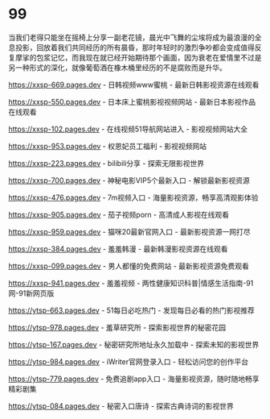 # 99
当我们老得只能坐在摇椅上分享一副老花镜，晨光中飞舞的尘埃将成为最浪漫的全息投影，回放着我们共同经历的所有晨昏，那时年轻时的激烈争吵都会变成值得反复摩挲的包浆记忆，而我现在就已经开始期待那个画面，因为衰老在爱情里不过是另一种形式的深化，就像葡萄酒在橡木桶里经历的不是腐败而是升华。

https://xxsp-669.pages.dev - 日韩视频www蜜桃 - 最新日韩影视资源在线观看

https://xxsp-550.pages.dev - 日本床上蜜桃影视视频网站 - 最新日本影视作品在线观看

https://xxsp-102.pages.dev - 在线视频51导航网站进入 - 影视视频网站大全

https://xxsp-953.pages.dev - 权恩妃员工福利 - 影视视频网站

https://xxsp-223.pages.dev - bilibili分享 - 探索无限影视世界

https://xxsp-700.pages.dev - 神秘电影VIP5个最新入口 - 解锁最新影视资源

https://xxsp-476.pages.dev - 7m视频入口 - 海量影视资源，畅享高清观影体验

https://xxsp-905.pages.dev - 茄子视频porn - 高清成人影视在线观看

https://xxsp-959.pages.dev - 猫咪20最新官网入口 - 最新影视资源一网打尽

https://xxsp-384.pages.dev - 羞羞韩漫 - 最新韩漫影视资源在线观看

https://xxsp-099.pages.dev - 男人都懂的免费网站 - 最新影视资源免费观看

https://xxsp-941.pages.dev - 羞羞视频 - 两性健康知识科普|情感生活指南-91网-91新网页版

https://ytsp-663.pages.dev - 51每日必吃热门 - 发现每日必看的热门影视推荐

https://ytsp-978.pages.dev - 羞草研究所 - 探索影视世界的秘密花园

https://ytsp-167.pages.dev - 秘密研究所地址永久加载中 - 探索未知的影视世界

https://ytsp-984.pages.dev - iWriter官网登录入口 - 轻松访问您的创作平台

https://ytsp-779.pages.dev - 免费追剧app入口 - 海量影视资源，随时随地畅享精彩剧集

https://ytsp-084.pages.dev - 秘密入口唐诗 - 探索古典诗词的影视世界
